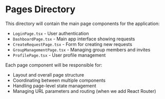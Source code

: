 # Pages Directory

This directory will contain the main page components for the application:

- `LoginPage.tsx` - User authentication
- `DashboardPage.tsx` - Main app interface showing requests
- `CreateRequestPage.tsx` - Form for creating new requests
- `GroupManagementPage.tsx` - Managing group members and invites
- `ProfilePage.tsx` - User profile management

Each page component will be responsible for:

- Layout and overall page structure
- Coordinating between multiple components
- Handling page-level state management
- Managing URL parameters and routing (when we add React Router)
